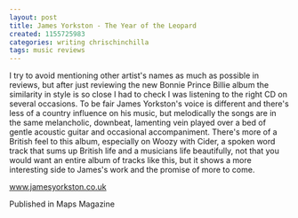 ```yaml
---
layout: post
title: James Yorkston - The Year of the Leopard
created: 1155725983
categories: writing chrischinchilla
tags: music reviews
---
```


I try to avoid mentioning other artist's names as much as possible in reviews, but after just reviewing the new Bonnie Prince Billie album the similarity in style is so close I had to check I was listening to the right CD on several occasions. To be fair James Yorkston's voice is different and there's less of a country influence on his music, but melodically the songs are in the same melancholic, downbeat, lamenting vein played over a bed of gentle acoustic guitar and occasional accompaniment. There's more of a British feel to this album, especially on Woozy with Cider, a spoken word track that sums up British life and a musicians life beautifully, not that you would want an entire album of tracks like this, but it shows a more interesting side to James's work and the promise of more to come.

<a href='http://www.jamesyorkston.co.uk' target='_blank'>www.jamesyorkston.co.uk</a>

Published in Maps Magazine
